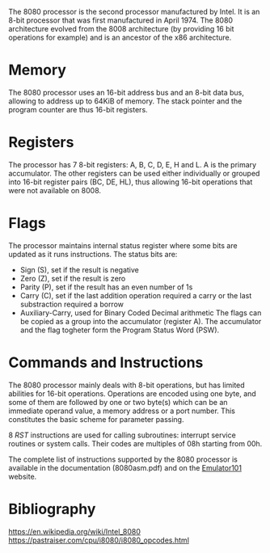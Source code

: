 The 8080 processor is the second processor manufactured by Intel. It is an 8-bit processor that was first manufactured in April 1974.
The 8080 architecture evolved from the 8008 architecture (by providing 16 bit operations for example) and is an ancestor of the x86 architecture.

# Memory

The 8080 processor uses an 16-bit address bus and an 8-bit data bus, allowing to address up to 64KiB of memory.
The stack pointer and the program counter are thus 16-bit registers.

# Registers

The processor has 7 8-bit registers: A, B, C, D, E, H and L.
A is the primary accumulator. The other registers can be used either individually or grouped into 16-bit register pairs (BC, DE, HL), thus allowing 16-bit operations that were not available on 8008.

# Flags

The processor maintains internal status register where some bits are updated as it runs instructions. The status bits are:
- Sign (S), set if the result is negative
- Zero (Z), set if the result is zero
- Parity (P), set if the result has an even number of 1s
- Carry (C), set if the last addition operation required a carry or the last substraction required a borrow
- Auxiliary-Carry, used for Binary Coded Decimal arithmetic
The flags can be copied as a group into the accumulator (register A). The accumulator and the flag togheter form the Program Status Word (PSW). 

# Commands and Instructions

The 8080 processor mainly deals with 8-bit operations, but has limited abilities for 16-bit operations.
Operations are encoded using one byte, and some of them are followed by one or two byte(s) which can be an immediate operand value, a memory address or a port number. This constitutes the basic scheme for parameter passing.

8 *RST* instructions are used for calling subroutines: interrupt service routines or system calls. Their codes are multiples of 08h starting from 00h. 

The complete list of instructions supported by the 8080 processor is available in the documentation (8080asm.pdf) and on the [Emulator101](http://www.emulator101.com/reference/8080-by-opcode.html) website.

# Bibliography
https://en.wikipedia.org/wiki/Intel_8080
https://pastraiser.com/cpu/i8080/i8080_opcodes.html

